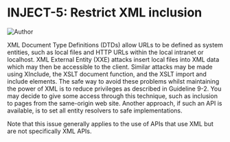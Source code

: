 # INJECT-5: Restrict XML inclusion
![Author](https://img.shields.io/badge/Author-Oracle-blue.svg)


XML Document Type Definitions (DTDs) allow URLs to be defined as system entities, such as local files and HTTP URLs within the local intranet or localhost. XML External Entity (XXE) attacks insert local files into XML data which may then be accessible to the client. Similar attacks may be made using XInclude, the XSLT document function, and the XSLT import and include elements. The safe way to avoid these problems whilst maintaining the power of XML is to reduce privileges as described in Guideline 9-2. You may decide to give some access through this technique, such as inclusion to pages from the same-origin web site. Another approach, if such an API is available, is to set all entity resolvers to safe implementations.

Note that this issue generally applies to the use of APIs that use XML but are not specifically XML APIs.
